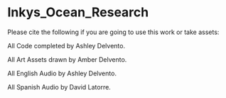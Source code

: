 # Inkys_Ocean_Research

Please cite the following if you are going to use this work or take assets:

All Code completed by Ashley Delvento.

All Art Assets drawn by Amber Delvento.

All English Audio by Ashley Delvento.

All Spanish Audio by David Latorre.
